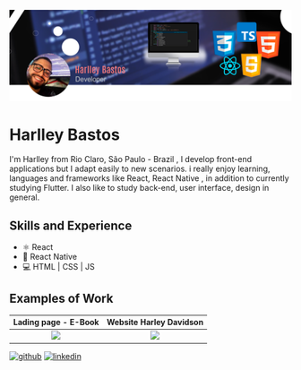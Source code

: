 ![I am GitHub Readme Generator's creator](https://github.com/harlleybastos/harlleybastos/blob/main/CoverGit.png)

# Harlley Bastos
I'm Harlley from Rio Claro, São Paulo - Brazil , I develop front-end applications but I adapt easily to new scenarios. i really enjoy learning, languages and frameworks like React, React Native , in addition to currently studying Flutter. I also like to study back-end, user interface, design in general.


## Skills and Experience
+ ⚛ React
+ 📱 React Native
+ 💻 HTML | CSS | JS

## Examples of Work


  


Lading page - E-Book             |  Website Harley Davidson
:-------------------------:|:-------------------------:
![](https://github.com/harlleybastos/ebook-lading_page-seller/blob/master/src/assets/img/gifEbook.gif)  |  ![](https://github.com/harlleybastos/website-HarlleyDavidson/blob/main/res/img/gifWebsite.gif)



[<img src='https://cdn.jsdelivr.net/npm/simple-icons@3.0.1/icons/github.svg' alt='github' height='40'>](https://github.com/harlleybastos)  [<img src='https://cdn.jsdelivr.net/npm/simple-icons@3.0.1/icons/linkedin.svg' alt='linkedin' height='40'>](https://www.linkedin.com/in/harlley-bastos/)  

